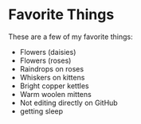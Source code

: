 # Favorite Things

These are a few of my favorite things:

- Flowers (daisies)
- Flowers (roses)
- Raindrops on roses
- Whiskers on kittens
- Bright copper kettles
- Warm woolen mittens
- Not editing directly on GitHub
- getting sleep
